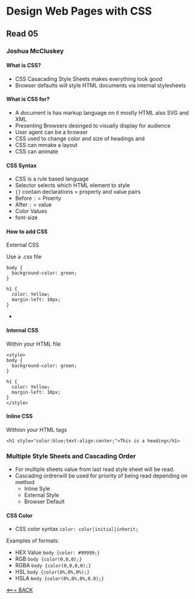 # Design Web Pages with CSS

## Read 05

### Joshua McCluskey

#### What is CSS?

- CSS Casacading Style Sheets makes everything look good
- Browser defaults will style HTML documents via internal stylesheets

#### What is CSS for?

- A document is has markup language on it mostly HTML also SVG and XML
- Presenting Browsers desinged to visually display for audience
- User agent can be a browser 
- CSS used to change color and size of headings and 
- CSS can mmake a layout
- CSS can animate

#### CSS Syntax

- CSS is a rule based language
- Selector selects which HTML element to style
- `{}` contain declarations = property and value pairs
- Before `:` = Proerty
- After `:` = value
- Color Values
- font-size

#### How to add CSS

External CSS

Use a .css  file 

```
body {
  background-color: green;
}

h1 {
  color: Yellow;
  margin-left: 10px;
}
```
-

#### Internal CSS

Within your HTML file
```
<style>
body {
  background-color: green;
}

h1 {
  color: Yellow;
  margin-left: 10px;
}
</style>
```

#### Inline CSS

Withion your HTML  tags

```
<h1 style="color:blue;text-align:center;">This is a heading</h1>
```

### Multiple Style Sheets and Cascading Order

- For multiple  sheets value from last read style sheet will be read.
- Cascading ordrerwill be used for priority of being read  depending on method
    - Inline Syle
    - External Style
    - Browser Default

#### CSS Color

- CSS color syntax `color: color|initial|inherit;`

Examples of formats:

- HEX Value `body {color: #99999;}`
- RGB `body {color(0,0,0);}`
- RGBA `body {color(0,0,0,0);}`
- HSL `body {color(0%,0%,0%);}`
- HSLA `body {color(0%,0%,0%,0.0);}`

[<=== BACK](README.md)

